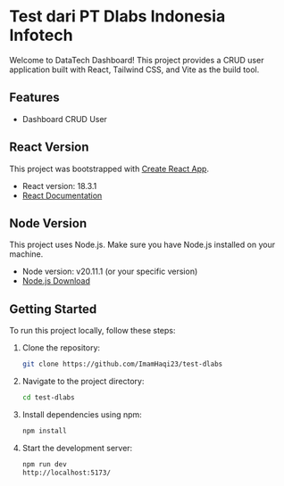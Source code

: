 # Test dari PT Dlabs Indonesia Infotech

Welcome to DataTech Dashboard! This project provides a CRUD user application built with React, Tailwind CSS, and Vite as the build tool.

## Features

- Dashboard CRUD User

## React Version

This project was bootstrapped with [Create React App](https://github.com/facebook/create-react-app).

- React version: 18.3.1
- [React Documentation](https://reactjs.org/)

## Node Version

This project uses Node.js. Make sure you have Node.js installed on your machine.

- Node version: v20.11.1 (or your specific version)
- [Node.js Download](https://nodejs.org/)

## Getting Started

To run this project locally, follow these steps:

1. Clone the repository:

   ```bash
   git clone https://github.com/ImamHaqi23/test-dlabs
2. Navigate to the project directory:

    ```bash
   cd test-dlabs
3. Install dependencies using npm:

    ```bash
   npm install
4. Start the development server:
    ```bash
   npm run dev
   http://localhost:5173/
